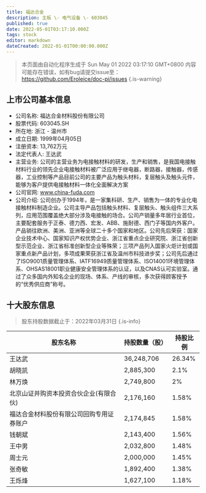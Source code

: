 ```yaml
---
title: 福达合金
description: 主板 \- 电气设备 \- 603045
published: true
date: 2022-05-01T03:17:10.000Z
tags: stock
editor: markdown
dateCreated: 2022-01-01T00:00:00.000Z
---
```


> 本页面由自动化程序生成于 Sun May 01 2022 03:17:10 GMT+0800
> 内容可能存在错误，如有bug请提交issue至：https://github.com/Eroleice/doc-pi/issues
{.is-warning}

## 上市公司基本信息
- 公司名称: 福达合金材料股份有限公司
- 股票代码: 603045.SH
- 所在地: 浙江 - 温州市
- 成立日期: 1999年04月05日
- 注册资本: 13,762万元
- 法定代表人: 王达武
- 主营业务: 公司的主营业务为电接触材料的研发，生产和销售，是我国电接触材料行业的领先企业电接触材料被广泛应用于继电器，断路器，接触器，传感器，工业控制等产品目前公司的主要产品为触头材料，复层触头及触头元件，能够为客户提供电接触材料一体化全面解决方案
- 公司官网: www.china-fuda.com
- 公司介绍: 公司创办于1994年，是一家集科研、生产、销售为一体的专业化电接触材料制造企业。公司主导产品包括触头材料、复层触头、触头组件三大系列，应用范围覆盖绝大部分涉及电接触的场合。公司产销量多年居行业首位，主要配套服务于正泰、德力西、宏发、ABB、施耐德、西门子等国内外客户。产品销往欧洲、美洲、亚洲等全球二十多个国家和地区。公司先后荣获：国家企业技术中心、国家知识产权优势企业、浙江省重点企业研究院、浙江省创新型示范企业、浙江省标准创新型企业等殊荣；三项产品列入国家火炬计划或国家重点新产品计划，多项成果荣获浙江省及温州市科技进步奖；公司先后通过了ISO9001质量管理体系、IATF16949质量管理体系、ISO14001环境管理体系、OHSAS18001职业健康安全管理体系的认证，以及CNAS认可实验室。通过了众多国内外知名企业的现场、体系、产线的审核，多次获得顾客授予的“优秀供应商”称号。


## 十大股东信息
> 股东持股数据截止于：2022年03月31日
{.is-info}

| 股东名称 | 持股数量（股） | 持股比例 |
| --- | --- | --- |
| 王达武 | 36,248,706 | 26.34% |
| 胡晓凯 | 2,885,300 | 2.1% |
| 林万焕 | 2,749,800 | 2% |
| 北京山证并购资本投资合伙企业(有限合伙) | 2,176,160 | 1.58% |
| 福达合金材料股份有限公司回购专用证券账户 | 2,174,845 | 1.58% |
| 钱朝斌 | 2,143,400 | 1.56% |
| 王中男 | 2,032,800 | 1.48% |
| 周士元 | 2,000,000 | 1.45% |
| 张奇敏 | 1,892,400 | 1.38% |
| 王烁烽 | 1,627,100 | 1.18% |




